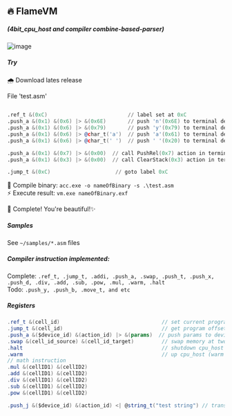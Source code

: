 ## 🔥 FlameVM 
##### (4bit_cpu_host and compiler combine-based-parser)
  
![image](https://user-images.githubusercontent.com/13326808/58775994-0597bc00-85d1-11e9-99c3-e6f7208cd37b.png)



##### Try

🌧 Download lates release

File 'test.asm'
```asm

.ref_t &(0xC)                          // label set at 0xC
.push_a &(0x1) &(0x6) |> &(0x6E)       // push 'n'(0x6E) to terminal device(0x1 - ID) and call StageChar(0x6) action
.push_a &(0x1) &(0x6) |> &(0x79)       // push 'y'(0x79) to terminal device(0x1 - ID) and call StageChar(0x6) action
.push_a &(0x1) &(0x6) |> @char_t('a')  // push 'a'(0x61) to terminal device(0x1 - ID) and call StageChar(0x6) action
.push_a &(0x1) &(0x6) |> @char_t(' ')  // push ' '(0x20) to terminal device(0x1 - ID) and call StageChar(0x6) action

.push_a &(0x1) &(0x7) |> &(0x00)  // call PushRel(0x7) action in terminal device(0x1)
.push_a &(0x1) &(0x3) |> &(0x00)  // call ClearStack(0x3) action in terminal device(0x1)

.jump_t &(0xC)                     // goto label 0xC
```

🐝 Compile binary: `acc.exe -o nameOfBinary -s .\test.asm`    
⚡️ Execute result: `vm.exe nameOfBinary.exf`    

👑 Complete! You're beautiful!✨ 

##### Samples
See `~/samples/*.asm` files

##### Compiler instruction implemented:
Complete: `.ref_t, .jump_t, .addi, .push_a, .swap, .push_t, .push_x, .push_d, .div, .add, .sub, .pow, .mul, .warm, .halt`    
Todo: `.push_y, .push_b, .move_t, and etc`    

##### Registers

```csharp
.ref_t &(cell_id)                                 // set current program offset to shared memory at cell_id
.jump_t &(cell_id)                                // get program offset in shared memory at cell_id and goto to offset
.push_a &($device_id) &(action_id) |> &(params)  // push params to device_id.action_id 
.swap &(cell_id_source) &(cell_id_target)         // swap memory at two cell index
.halt                                             // shutdown cpu_host
.warm                                             // up cpu_host (warm up cpu cells)
// math instruction
.mul &(cellID1) &(cellID2)
.add &(cellID1) &(cellID2)
.div &(cellID1) &(cellID2)
.sub &(cellID1) &(cellID2)
.pow &(cellID1) &(cellID2)

.push_j &($device_id) &(action_id) <| @string_t("test string") // transform instruction, casted to array push_a
```
